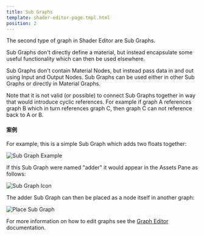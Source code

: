 ```yaml
---
title: Sub Graphs
template: shader-editor-page.tmpl.html
position: 2
---
```


The second type of graph in Shader Editor are Sub Graphs.

Sub Graphs don't directly define a material, but instead encapsulate some useful functionality which can then be used elsewhere.

Sub Graphs don't contain Material Nodes, but instead pass data in and out using Input and Output Nodes. Sub Graphs can be used either in other Sub Graphs or directly in Material Graphs.

Note that it is not valid (or possible) to connect Sub Graphs together in way that would introduce cyclic references. For example if graph A references graph B which in turn references graph C, then graph C can not reference back to A or B.

#### 案例

For example, this is a simple Sub Graph which adds two floats together:

![Sub Graph Example][1]

If this Sub Graph were named "adder" it would appear in the Assets Pane as follows:

![Sub Graph Icon][2]

The adder Sub Graph can then be placed as a node itself in another graph:

![Place Sub Graph][3]

For more information on how to edit graphs see the [Graph Editor][1] documentation.

[1]: /images/shader-editor/overview-graph-sub-graph.png
[2]: /images/shader-editor/overview-graph-sub-graph-icon.png
[3]: /images/shader-editor/overview-graph-place-sub-graph.gif

